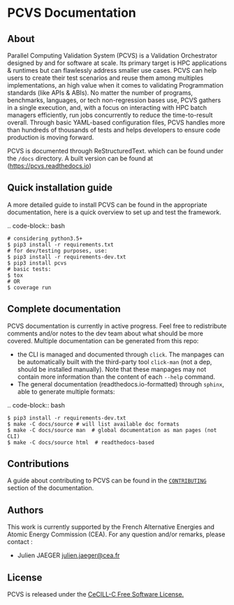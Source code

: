PCVS Documentation
==================

## About

Parallel Computing Validation System (PCVS) is a Validation Orchestrator
designed by and for software at scale. Its primary target is HPC applications &
runtimes but can flawlessly address smaller use cases. PCVS can help users to
create their test scenarios and reuse them among multiples implementations, an
high value when it comes to validating Programmation standards (like APIs &
ABIs). No matter the number of programs, benchmarks, languages, or tech
non-regression bases use, PCVS gathers in a single execution, and, with a focus
on interacting with HPC batch managers efficiently, run jobs concurrently to
reduce the time-to-result overall. Through basic YAML-based configuration files,
PCVS handles more than hundreds of thousands of tests and helps developers to
ensure code production is moving forward.

PCVS is documented through ReStructuredText. which can be found under the
`/docs` directory. A built version can be found at (https://pcvs.readthedocs.io)


## Quick installation guide

A more detailed guide to install PCVS can be found in the appropriate
documentation, here is a quick overview to set up and test the framework.

.. code-block:: bash

	# considering python3.5+
	$ pip3 install -r requirements.txt
	# for dev/testing purposes, use:
	$ pip3 install -r requirements-dev.txt
	$ pip3 install pcvs
	# basic tests:
	$ tox
	# OR
	$ coverage run

## Complete documentation

PCVS documentation is currently in active progress. Feel free to redistribute
comments and/or notes to the dev team about what should be more covered.
Multiple documentation can be generated from this repo:

* the CLI is managed and documented through ``click``. The manpages can be
  automatically built with the third-party tool ``click-man`` (not a dep,
  should be installed manually). Note that these manpages may not contain more
  information than the content of each ``--help`` command.
* The general documentation (readthedocs.io-formatted) through ``sphinx``, able
  to generate multiple formats:

.. code-block:: bash

	$ pip3 install -r requirements-dev.txt
	$ make -C docs/source # will list available doc formats
	$ make -C docs/source man  # global documentation as man pages (not CLI)
	$ make -C docs/source html  # readthedocs-based

## Contributions

A guide about contributing to PCVS can be found in the 
[`CONTRIBUTING`](docs/source/contribution.rst) section of the documentation.

## Authors

This work is currently supported by the French Alternative Energies and Atomic
Energy Commission (CEA). For any question and/or remarks, please contact :

* Julien JAEGER <julien.jaeger@cea.fr>


## License

PCVS is released under the [CeCILL-C Free Software
License.](https://cecill.info/licences/Licence_CeCILL-C_V1-en.txt)
